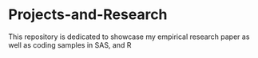 # Projects-and-Research
This repository is dedicated to showcase my empirical research paper as well as coding samples in SAS, and R
